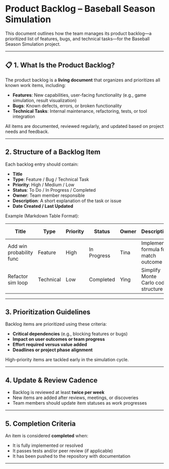 #  Product Backlog  – Baseball Season Simulation

This document outlines how the team manages its product backlog—a prioritized list of features, bugs, and technical tasks—for the Baseball Season Simulation project.

---

## 📋 1. What Is the Product Backlog?

The product backlog is a **living document** that organizes and prioritizes all known work items, including:

- **Features**: New capabilities, user-facing functionality (e.g., game simulation, result visualization)
- **Bugs**: Known defects, errors, or broken functionality
- **Technical Tasks**: Internal maintenance, refactoring, tests, or tool integration

All items are documented, reviewed regularly, and updated based on project needs and feedback.

---

##  2. Structure of a Backlog Item

Each backlog entry should contain:

- **Title**
- **Type**: Feature / Bug / Technical Task
- **Priority**: High / Medium / Low
- **Status**: To Do / In Progress / Completed
- **Owner**: Team member responsible
- **Description**: A short explanation of the task or issue
- **Date Created / Last Updated**

Example (Markdown Table Format):

| Title                     | Type         | Priority | Status      | Owner  | Description                          | Last Updated |
|--------------------------|--------------|----------|-------------|--------|--------------------------------------|---------------|
| Add win probability func | Feature      | High     | In Progress | Tina   | Implements formula for match outcome | 2025-05-22    |
| Refactor sim loop        | Technical    | Low      | Completed   | Ying   | Simplify Monte Carlo code structure  | 2025-05-18    |

---

##  3. Prioritization Guidelines

Backlog items are prioritized using these criteria:

- **Critical dependencies** (e.g., blocking features or bugs)
- **Impact on user outcomes or team progress**
- **Effort required versus value added**
- **Deadlines or project phase alignment**

High-priority items are tackled early in the simulation cycle.

---

## 4. Update & Review Cadence

- Backlog is reviewed at least **twice per week**
- New items are added after reviews, meetings, or discoveries
- Team members should update item statuses as work progresses

---

##  5. Completion Criteria

An item is considered **completed** when:

- It is fully implemented or resolved
- It passes tests and/or peer review (if applicable)
- It has been pushed to the repository with documentation

---



